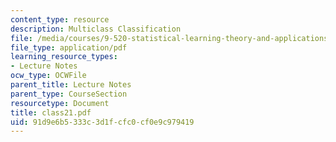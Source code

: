 ```yaml
---
content_type: resource
description: Multiclass Classification
file: /media/courses/9-520-statistical-learning-theory-and-applications-spring-2003/91d9e6b5333c3d1fcfc0cf0e9c979419_class21.pdf
file_type: application/pdf
learning_resource_types:
- Lecture Notes
ocw_type: OCWFile
parent_title: Lecture Notes
parent_type: CourseSection
resourcetype: Document
title: class21.pdf
uid: 91d9e6b5-333c-3d1f-cfc0-cf0e9c979419
---
```

